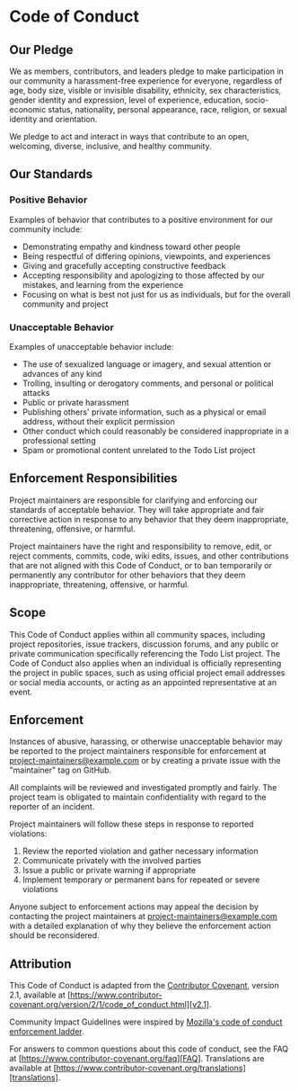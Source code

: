 # Code of Conduct

## Our Pledge

We as members, contributors, and leaders pledge to make participation in our
community a harassment-free experience for everyone, regardless of age, body
size, visible or invisible disability, ethnicity, sex characteristics, gender
identity and expression, level of experience, education, socio-economic status,
nationality, personal appearance, race, religion, or sexual identity and
orientation.

We pledge to act and interact in ways that contribute to an open, welcoming,
diverse, inclusive, and healthy community.

## Our Standards

### Positive Behavior

Examples of behavior that contributes to a positive environment for our
community include:

* Demonstrating empathy and kindness toward other people
* Being respectful of differing opinions, viewpoints, and experiences
* Giving and gracefully accepting constructive feedback
* Accepting responsibility and apologizing to those affected by our mistakes,
  and learning from the experience
* Focusing on what is best not just for us as individuals, but for the
  overall community and project

### Unacceptable Behavior

Examples of unacceptable behavior include:

* The use of sexualized language or imagery, and sexual attention or
  advances of any kind
* Trolling, insulting or derogatory comments, and personal or political attacks
* Public or private harassment
* Publishing others' private information, such as a physical or email
  address, without their explicit permission
* Other conduct which could reasonably be considered inappropriate in a
  professional setting
* Spam or promotional content unrelated to the Todo List project

## Enforcement Responsibilities

Project maintainers are responsible for clarifying and enforcing our standards of
acceptable behavior. They will take appropriate and fair corrective action in
response to any behavior that they deem inappropriate, threatening, offensive,
or harmful.

Project maintainers have the right and responsibility to remove, edit, or reject
comments, commits, code, wiki edits, issues, and other contributions that are
not aligned with this Code of Conduct, or to ban temporarily or permanently
any contributor for other behaviors that they deem inappropriate, threatening,
offensive, or harmful.

## Scope

This Code of Conduct applies within all community spaces, including project
repositories, issue trackers, discussion forums, and any public or private
communication specifically referencing the Todo List project. The Code of
Conduct also applies when an individual is officially representing the project
in public spaces, such as using official project email addresses or social media
accounts, or acting as an appointed representative at an event.

## Enforcement

Instances of abusive, harassing, or otherwise unacceptable behavior may be
reported to the project maintainers responsible for enforcement at
project-maintainers@example.com or by creating a private issue with the
"maintainer" tag on GitHub.

All complaints will be reviewed and investigated promptly and fairly. The
project team is obligated to maintain confidentiality with regard to the reporter
of an incident.

Project maintainers will follow these steps in response to reported violations:

1. Review the reported violation and gather necessary information
2. Communicate privately with the involved parties
3. Issue a public or private warning if appropriate
4. Implement temporary or permanent bans for repeated or severe violations

Anyone subject to enforcement actions may appeal the decision by contacting
the project maintainers at project-maintainers@example.com with a detailed
explanation of why they believe the enforcement action should be reconsidered.

## Attribution

This Code of Conduct is adapted from the [Contributor Covenant][homepage],
version 2.1, available at
[https://www.contributor-covenant.org/version/2/1/code_of_conduct.html][v2.1].

Community Impact Guidelines were inspired by
[Mozilla's code of conduct enforcement ladder][Mozilla CoC].

For answers to common questions about this code of conduct, see the FAQ at
[https://www.contributor-covenant.org/faq][FAQ]. Translations are available
at [https://www.contributor-covenant.org/translations][translations].

[homepage]: https://www.contributor-covenant.org
[v2.1]: https://www.contributor-covenant.org/version/2/1/code_of_conduct.html
[Mozilla CoC]: https://github.com/mozilla/diversity
[FAQ]: https://www.contributor-covenant.org/faq
[translations]: https://www.contributor-covenant.org/translations